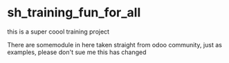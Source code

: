 # sh_training_fun_for_all
this is a super coool training project 

There are somemodule in here taken straight from odoo community, just as examples, please don't sue me
this has changed
